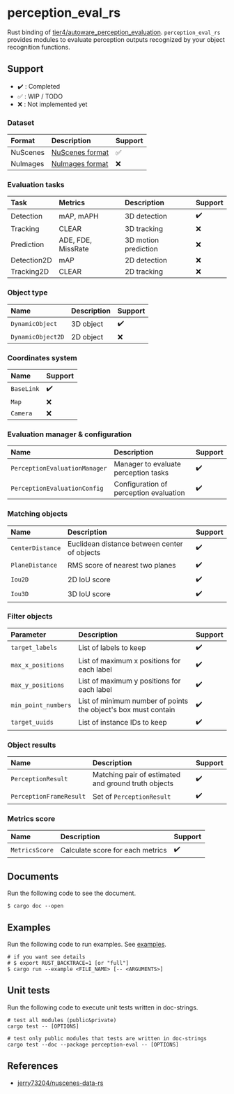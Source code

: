 # perception_eval_rs

Rust binding of [tier4/autoware_perception_evaluation](https://github.com/tier4/autoware_perception_evaluation).
`perception_eval_rs` provides modules to evaluate perception outputs recognized by your object recognition functions.

## Support

- :heavy_check_mark: : Completed
- :white_check_mark: : WIP / TODO
- :x: : Not implemented yet

### Dataset

| Format   | Description                                          | Support            |
| :------- | :--------------------------------------------------- | :----------------- |
| NuScenes | [NuScenes format](https://www.nuscenes.org/nuscenes) | :white_check_mark: |
| NuImages | [NuImages format](https://www.nuscenes.org/nuimages) | :x:                |

### Evaluation tasks

| Task        | Metrics            | Description          | Support            |
| :---------- | :----------------- | :------------------- | :----------------- |
| Detection   | mAP, mAPH          | 3D detection         | :heavy_check_mark: |
| Tracking    | CLEAR              | 3D tracking          | :x:                |
| Prediction  | ADE, FDE, MissRate | 3D motion prediction | :x:                |
| Detection2D | mAP                | 2D detection         | :x:                |
| Tracking2D  | CLEAR              | 2D tracking          | :x:                |

### Object type

| Name              | Description | Support            |
| :---------------- | :---------- | :----------------- |
| `DynamicObject`   | 3D object   | :heavy_check_mark: |
| `DynamicObject2D` | 2D object   | :x:                |

### Coordinates system

| Name       | Support            |
| :--------- | :----------------- |
| `BaseLink` | :heavy_check_mark: |
| `Map`      | :x:                |
| `Camera`   | :x:                |

### Evaluation manager & configuration

| Name                          | Description                            | Support            |
| :---------------------------- | :------------------------------------- | :----------------- |
| `PerceptionEvaluationManager` | Manager to evaluate perception tasks   | :heavy_check_mark: |
| `PerceptionEvaluationConfig`  | Configuration of perception evaluation | :heavy_check_mark: |

### Matching objects

| Name             | Description                                  | Support            |
| :--------------- | :------------------------------------------- | :----------------- |
| `CenterDistance` | Euclidean distance between center of objects | :heavy_check_mark: |
| `PlaneDistance`  | RMS score of nearest two planes              | :heavy_check_mark: |
| `Iou2D`          | 2D IoU score                                 | :heavy_check_mark: |
| `Iou3D`          | 3D IoU score                                 | :heavy_check_mark: |

### Filter objects

| Parameter           | Description                                                    | Support            |
| :------------------ | :------------------------------------------------------------- | :----------------- |
| `target_labels`     | List of labels to keep                                         | :heavy_check_mark: |
| `max_x_positions`   | List of maximum x positions for each label                     | :heavy_check_mark: |
| `max_y_positions`   | List of maximum y positions for each label                     | :heavy_check_mark: |
| `min_point_numbers` | List of minimum number of points the object's box must contain | :heavy_check_mark: |
| `target_uuids`      | List of instance IDs to keep                                   | :heavy_check_mark: |

### Object results

| Name                    | Description                                         | Support            |
| :---------------------- | :-------------------------------------------------- | :----------------- |
| `PerceptionResult`      | Matching pair of estimated and ground truth objects | :heavy_check_mark: |
| `PerceptionFrameResult` | Set of `PerceptionResult`                           | :heavy_check_mark: |

### Metrics score

| Name           | Description                      | Support            |
| :------------- | :------------------------------- | :----------------- |
| `MetricsScore` | Calculate score for each metrics | :heavy_check_mark: |

## Documents

Run the following code to see the document.

```shell
$ cargo doc --open
```

## Examples

Run the following code to run examples. See [examples](./examples).

```shell
# if you want see details
# $ export RUST_BACKTRACE=1 [or "full"]
$ cargo run --example <FILE_NAME> [-- <ARGUMENTS>]
```

## Unit tests

Run the following code to execute unit tests written in doc-strings.

```shell
# test all modules (public&private)
cargo test -- [OPTIONS]

# test only public modules that tests are written in doc-strings
cargo test --doc --package perception-eval -- [OPTIONS]
```

## References

- [jerry73204/nuscenes-data-rs](https://github.com/jerry73204/nuscenes-data-rs)
